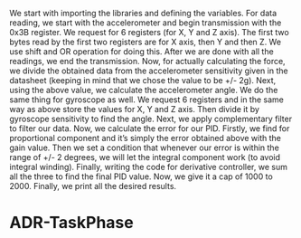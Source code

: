 We start with importing the libraries and defining the variables. For data reading, we start with the accelerometer and begin transmission with the 0x3B register. We request for 6 registers (for X, Y and Z axis). The first two bytes read by the first two registers are for X axis, then Y and then Z. We use shift and OR operation for doing this. After we are done with all the readings, we end the transmission. Now, for actually calculating the force, we divide the obtained data from the accelerometer sensitivity given in the datasheet (keeping in mind that we chose the value to be +/- 2g). Next, using the above value, we calculate the accelerometer angle. We do the same thing for gyroscope as well. We request 6 registers and in the same way as above store the values for X, Y and Z axis. Then divide it by gyroscope sensitivity to find the angle. Next, we apply complementary filter to filter our data. Now, we calculate the error for our PID. Firstly, we find for proportional component and it’s simply the error obtained above with the gain value. Then we set a condition that whenever our error is within the range of +/- 2 degrees, we will let the integral component work (to avoid integral winding). Finally, writing the code for derivative controller, we sum all the three to find the final PID value. Now, we give it a cap of 1000 to 2000. Finally, we print all the desired results. 
# ADR-TaskPhase
